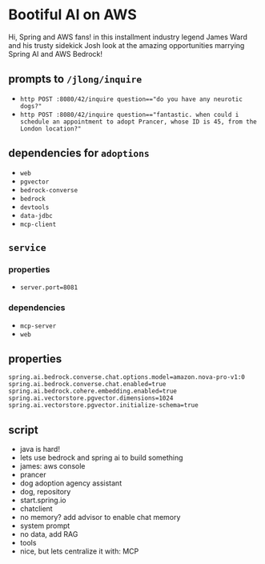 # Bootiful AI on AWS

Hi, Spring and AWS fans! in this installment industry legend James Ward and his trusty sidekick Josh look at the amazing opportunities marrying Spring AI and AWS Bedrock!

## prompts to `/jlong/inquire`

* ` http POST :8080/42/inquire question=="do you have any neurotic dogs?" `
* ` http POST :8080/42/inquire question=="fantastic. when could i schedule an appointment to adopt Prancer, whose ID is 45, from the London location?" `

## dependencies for `adoptions` 
- `web`
- `pgvector`
- `bedrock-converse`
- `bedrock`
- `devtools`
- `data-jdbc`
- `mcp-client`

## `service`

### properties
- `server.port=8081`
 
### dependencies
- `mcp-server`
- `web`


## properties 

```
spring.ai.bedrock.converse.chat.options.model=amazon.nova-pro-v1:0
spring.ai.bedrock.converse.chat.enabled=true
spring.ai.bedrock.cohere.embedding.enabled=true
spring.ai.vectorstore.pgvector.dimensions=1024
spring.ai.vectorstore.pgvector.initialize-schema=true 
```

## script 

- java is hard! 
- lets use bedrock and spring ai to build something
- james: aws console 
- prancer
- dog adoption agency assistant
- dog, repository
- start.spring.io 
- chatclient 
- no memory? add advisor to enable chat memory 
- system prompt 
- no data, add RAG
- tools
- nice, but lets centralize it with: MCP

